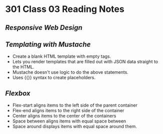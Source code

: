 # 301 Class 03 Reading Notes

## <i>Responsive Web Design</i>

## <i>Templating with Mustache</i>

- Create a blank HTML template with empty tags.
- Lets you render templates that are filled out with JSON data straight to the HTML.
- Mustache doesn't use logic to do the above statements.
- Uses {{}} syntax to create placeholders.

## <i>Flexbox</i>

- Flex-start aligns items to the left side of the parent container
- Flex-end aligns items to the right side of the container
- Center aligns items to the center of the containers
- Space between aligns items with equal space between
- Space around displays items with equal space around them.
